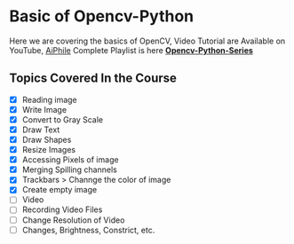 # Basic of Opencv-Python
Here we are covering the basics of OpenCV, Video Tutorial are Available on YouTube, [AiPhile](https://www.youtube.com/c/aiphile) 
Complete Playlist is here [**Opencv-Python-Series**](https://www.youtube.com/watch?v=vPMzYlTcsZg&list=PLJ958Ls6nowUgrcGE2g77ggNl13TB_p-3)
## Topics Covered In the Course  
- [x] Reading image
- [x] Write Image
- [x] Convert to Gray Scale
- [x] Draw Text
- [x] Draw Shapes
- [x] Resize Images
- [x] Accessing Pixels of image
- [x] Merging Spilling channels
- [x] Trackbars > Channge the color of image
- [x] Create empty image
- [ ] Video 
- [ ] Recording Video Files
- [ ] Change Resolution of Video
- [ ] Changes, Brightness, Constrict, etc.
